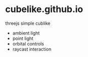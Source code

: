 # cubelike.github.io
threejs simple cublike

* ambient light
* point light
* orbital controls
* raycast interaction
